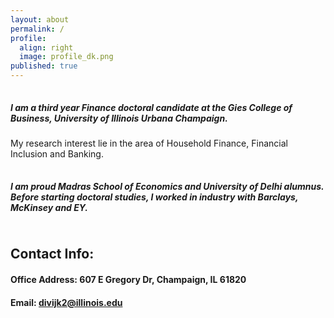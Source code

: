 ```yaml
---
layout: about
permalink: /
profile:
  align: right
  image: profile_dk.png
published: true
---
```

<hr style="line-height: 2px; visibility:hidden;" />

##### I am a third year Finance doctoral candidate at the Gies College of Business, University of Illinois Urbana Champaign. 
My research interest lie in the area of Household Finance, Financial Inclusion and Banking.
<hr style="line-height: 4px; visibility:hidden;" />

##### I am proud Madras School of Economics and University of Delhi alumnus. Before starting doctoral studies, I worked in industry with Barclays, McKinsey and EY.
<hr style="line-height: 4px; visibility:hidden;" />

## Contact Info:
#### Office Address: 607 E Gregory Dr, Champaign, IL 61820
#### Email: divijk2@illinois.edu

